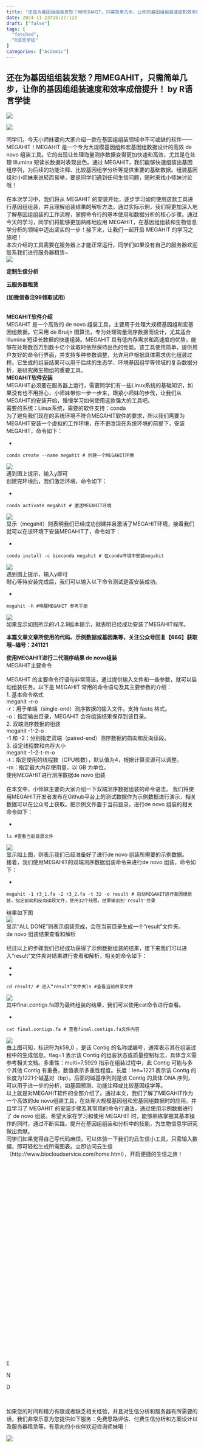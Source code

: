```yaml
---
title: "还在为基因组组装发愁？用MEGAHIT，只需简单几步，让你的基因组组装速度和效率成倍提升！"
date: 2024-11-23T15:27:12Z
draft: ["false"]
tags: [
  "fetched",
  "R语言学徒"
]
categories: ["Acdemic"]
---
```

还在为基因组组装发愁？用MEGAHIT，只需简单几步，让你的基因组组装速度和效率成倍提升！ by R语言学徒
------
<div><p><img data-galleryid="" data-imgfileid="100011939" data-ratio="0.2222222222222222" data-s="300,640" data-src="https://mmbiz.qpic.cn/sz_mmbiz_jpg/oCSOtP61aEW1MImenDROfZvBdaU52v92yvD63bmIonEwzSbK1jyS1MNtwKRT3DZxqr7226nrqqXj39KTc2HKcw/640?wx_fmt=jpeg&amp;from=appmsg" data-type="jpeg" data-w="900" src="https://mmbiz.qpic.cn/sz_mmbiz_jpg/oCSOtP61aEW1MImenDROfZvBdaU52v92yvD63bmIonEwzSbK1jyS1MNtwKRT3DZxqr7226nrqqXj39KTc2HKcw/640?wx_fmt=jpeg&amp;from=appmsg"></p><p><img data-galleryid="" data-imgfileid="100011963" data-ratio="0.2328519855595668" data-s="300,640" data-src="https://mmbiz.qpic.cn/sz_mmbiz_png/oCSOtP61aEW1MImenDROfZvBdaU52v92kYPcf3ibjpz8VaQD3rv7lic1bM7iabbsdSFnqiasCVM0dp4vpFZUzfQftA/640?wx_fmt=png&amp;from=appmsg" data-type="png" data-w="554" src="https://mmbiz.qpic.cn/sz_mmbiz_png/oCSOtP61aEW1MImenDROfZvBdaU52v92kYPcf3ibjpz8VaQD3rv7lic1bM7iabbsdSFnqiasCVM0dp4vpFZUzfQftA/640?wx_fmt=png&amp;from=appmsg"></p><section><span><span>同学们，今天小师妹要向大家介绍一款在基因组组装领域中不可或缺的软件——MEGAHIT！MEGAHIT 是一个专为大规模基因组和宏基因组数据设计的高效 de novo 组装工具。它的出现让处理海量测序数据变得更加快速和高效，尤其是在处理 Illumina 短读长数据时表现出色。通过 MEGAHIT，我们能够快速组装出基因组序列，为后续的功能注释、比较基因组学分析等提供重要的基础数据。</span><span>组装基因组对小师妹来说轻而易举，要是同学们遇到任何生信问题，随时来找小师妹讨论哦！</span></span></section><section><span><span><br></span></span></section><section><span><span>在本次学习中，我们将从 MEGAHIT 的安装开始，逐步学习如何使用这款工具进行基因组组装，并且理解组装结果的解析方法。通过实际示例，我们将更加深入地了解基因组组装的工作流程，掌握命令行的基本使用和数据分析的核心步骤。通过今天的学习，同学们将能够更加熟练地应用 MEGAHIT，在基因组组装和生物信息学分析的领域中迈出坚实的一步！接下来，让我们一起开启 MEGAHIT 的学习之旅吧！</span></span></section><section><span>本次介绍的工具需要在服务器上才能正常运行，同学们如果没有自己的服务器欢迎联系</span><span>我们进行服务器租赁~</span></section><section><section><section><section><section><section><section><img data-cropselx1="0" data-cropselx2="194" data-cropsely1="0" data-cropsely2="194" data-imgfileid="100011961" data-ratio="1" data-s="300,640" data-src="https://mmbiz.qpic.cn/sz_mmbiz_png/oCSOtP61aEW1MImenDROfZvBdaU52v92SfreVJbLib3Px7pIoG7ZtjVMamM8iacZCD44AibwWAP5OLVxI6tyUhTZg/640?wx_fmt=png&amp;from=appmsg" data-type="png" data-w="396" src="https://mmbiz.qpic.cn/sz_mmbiz_png/oCSOtP61aEW1MImenDROfZvBdaU52v92SfreVJbLib3Px7pIoG7ZtjVMamM8iacZCD44AibwWAP5OLVxI6tyUhTZg/640?wx_fmt=png&amp;from=appmsg"></section></section></section><section><section><section><p><span><strong>定制生信分析</strong></span></p><p><span><strong>云服务器租赁</strong></span></p><p><strong>(加微信<span>备注99</span>领取试用)</strong></p></section></section></section></section></section></section></section><section><strong><span><br></span></strong></section><section><strong><span>MEGAHIT软件介绍</span></strong></section><section><span>MEGAHIT 是一个高效的 de novo 组装工具，主要用于处理大规模基因组和宏基因组数据。它采用 de Bruijn 图算法，专为处理海量测序数据而设计，尤其适合 Illumina 短读长数据的快速组装。MEGAHIT 具有低内存需求和高速度的优势，能够在处理数百万到数十亿个读取时依然保持出色的性能。该工具使用简单，提供用户友好的命令行界面，并支持多种参数调整，允许用户根据具体需求优化组装过程。它生成的组装结果可以用于后续的生态学、环境基因组学等领域的复杂数据分析，是研究微生物组的重要工具。</span></section><section><strong><span>MEGAHIT软件安装</span></strong></section><section><span>MEGAHIT必须要在服务器上运行，需要同学们有一些Linux系统的基础知识，如果没有也不用担心，小师妹带你一步一步来，跟紧小师妹的步伐，让我们从MEGAHIT的安装开始，慢慢学习如何使用这款强大的工具吧。</span></section><section><span><span>需要的系统：Linux系统，需要的软件支持：conda</span>    </span><page></page></section><section><span>为了避免我们现在的系统环境不符合MEGAHIT软件的要求，所以我们需要为MEGAHIT安装一个虚拟的工作环境，在不更改现在系统环境的前提下，安装MEGAHIT，命令如下：</span></section><section><span></span></section><section><ul><li></ul><pre data-lang="nginx"><code><span><span>conda</span> create --name megahit <span># 创建一个MEGAHIT环境</span></span></code></pre></section><section><span><img data-imgfileid="100011951" data-ratio="0.23579545454545456" data-src="https://mmbiz.qpic.cn/sz_mmbiz_png/oCSOtP61aEW1MImenDROfZvBdaU52v9281qe2NeA9IDvBKKv9bZxCkb6caibpro03JCcJZAGjiayQdub4yXL4fCg/640?wx_fmt=png" data-type="png" data-w="1056" src="https://mmbiz.qpic.cn/sz_mmbiz_png/oCSOtP61aEW1MImenDROfZvBdaU52v9281qe2NeA9IDvBKKv9bZxCkb6caibpro03JCcJZAGjiayQdub4yXL4fCg/640?wx_fmt=png"></span></section><section><span>遇到图上提示，输入y即可</span></section><section><span>创建完环境后，我们激活环境，命令如下：</span></section><section><ul><li></ul><pre data-lang="nginx"><code><span><span>conda</span> activate megahit <span># 激活MEGAHIT环境</span></span></code></pre></section><section><span><img data-imgfileid="100011953" data-ratio="0.17823639774859287" data-src="https://mmbiz.qpic.cn/sz_mmbiz_png/oCSOtP61aEW1MImenDROfZvBdaU52v92Xwicy3nZia2cqlMcLsHfHNbicNARn8KPaztJ7NF5ASB2UyqmAPdajwtHQ/640?wx_fmt=png" data-type="png" data-w="1066" src="https://mmbiz.qpic.cn/sz_mmbiz_png/oCSOtP61aEW1MImenDROfZvBdaU52v92Xwicy3nZia2cqlMcLsHfHNbicNARn8KPaztJ7NF5ASB2UyqmAPdajwtHQ/640?wx_fmt=png"></span></section><section><span>显示（megahit）则表明我们已经成功创建并且激活了MEGAHIT环境，接着我们就可以在该环境下安装MEGAHIT了，命令如下：</span></section><section><ul><li></ul><pre data-lang="nginx"><code><span><span>conda</span> install -c bioconda megahit <span># 在conda环境中安装megahit</span></span></code></pre></section><section><span><img data-imgfileid="100011955" data-ratio="0.23148148148148148" data-src="https://mmbiz.qpic.cn/sz_mmbiz_png/oCSOtP61aEW1MImenDROfZvBdaU52v921rYbhlBicS3TWk18oByhW2ibtF78yKiad4Zqa45cgZmc2PQ085VL4vIFw/640?wx_fmt=png" data-type="png" data-w="1080" src="https://mmbiz.qpic.cn/sz_mmbiz_png/oCSOtP61aEW1MImenDROfZvBdaU52v921rYbhlBicS3TWk18oByhW2ibtF78yKiad4Zqa45cgZmc2PQ085VL4vIFw/640?wx_fmt=png"></span></section><section><span>遇到图上提示，输入y即可</span></section><section><span><span>耐心等待安装完成后，我们可以输入以下命令测试是否安装成功。</span>    </span><page></page></section><section><ul><li></ul><pre data-lang="nginx"><code><span><span>megahit</span> -h <span>#唤醒MEGAHIT 参考手册</span></span></code></pre></section><section><span><img data-imgfileid="100011952" data-ratio="0.2212962962962963" data-src="https://mmbiz.qpic.cn/sz_mmbiz_png/oCSOtP61aEW1MImenDROfZvBdaU52v92P2gAcNXobkkufE9x3rJ3F4ibUUzXb5ZviasGmC9HA1Jnf80KMJ7Ch5gw/640?wx_fmt=png" data-type="png" data-w="1080" src="https://mmbiz.qpic.cn/sz_mmbiz_png/oCSOtP61aEW1MImenDROfZvBdaU52v92P2gAcNXobkkufE9x3rJ3F4ibUUzXb5ZviasGmC9HA1Jnf80KMJ7Ch5gw/640?wx_fmt=png"></span></section><section><span>如果显示如图所示的v1.2.9版本提示，就表明已经成功安装了MEGAHIT程序。</span></section><p><strong><span>本篇文章文章所使用的代码、示例数据或基因集等，关注公众号回复【666】获取哦~编号：241121</span></strong></p><section><mp-common-profile data-pluginname="mpprofile" data-id="Mzg5MDk3Mzg4OA==" data-headimg="http://mmbiz.qpic.cn/mmbiz_png/oCSOtP61aEVVCT8bjvGjvicxiaj3q39iaClXlQMVUcyTp0N2Jr5MX57B5mxKLt8W1YiaA7lEibyicLLicYAMJImkJQs4A/300?wx_fmt=png&amp;wxfrom=19" data-nickname="R语言学徒" data-alias="" data-signature="R语言学习从入门到精通，持续关注小师妹，每天更新R语言知识，生信干货内容。如需定制生信分析、服务器租赁，欢迎咨询小师妹" data-from="2" data-is_biz_ban="0" data-origin_num="280" data-isban="0" data-biz_account_status="0" data-index="0"></mp-common-profile></section><section><strong><span>使用MEGAHIT进行二代测序结果 de novo组装</span></strong></section><section><span>MEGAHIT主要命令</span></section><section><span><br></span></section><section><span>MEGAHIT 的主要命令行语句非常简洁，通过提供输入文件和一些参数，就可以启动组装任务。以下是 MEGAHIT 常用的命令语句及其主要参数的介绍：</span></section><section><span>1. 基本命令格式</span></section><section><span>megahit -r<reads.fastq>-o<output_dir></output_dir></reads.fastq></span></section><section><span>-r：用于单端（single-end）测序数据的输入文件，支持 fastq 格式。</span></section><section><span>-o：指定输出目录，MEGAHIT 会将组装结果保存到该目录。</span></section><section><span>2. 双端测序数据的组装</span></section><section><span>megahit -1<reads_1.fastq>-2<reads_2.fastq>-o<output_dir></output_dir></reads_2.fastq></reads_1.fastq></span><span>    </span><page></page></section><section><span>-1 和 -2：分别指定双端（paired-end）测序数据的前向和反向读段。</span></section><section><span>3. 设定线程数和内存大小</span></section><section><span>megahit -1<reads_1.fastq>-2<reads_2.fastq>-t<num_threads>-m<memory_size>-o<output_dir></output_dir></memory_size></num_threads></reads_2.fastq></reads_1.fastq></span></section><section><span>-t：指定使用的线程数（CPU核数），默认值为4，根据计算资源可以调整。</span></section><section><span>-m：指定最大内存使用量，以 GB 为单位。</span></section><section><span>使用MEGAHIT进行测序数据de novo 组装</span></section><section><span><br></span></section><section><span>在本文中，小师妹主要向大家介绍一下双端测序数据组装的命令语法， 我们将使用MEGAHIT开发者发布在Github平台上的测试数据作为示例数据进行演示，相关数据可以在公众号上获取。把示例文件置于当前目录，进行de novo 组装的相关命令如下：</span></section><section><ul><li></ul><pre data-lang="nginx"><code><span><span>ls</span> <span>#查看当前目录文件</span></span></code></pre></section><section><span><img data-imgfileid="100011956" data-ratio="0.14814814814814814" data-src="https://mmbiz.qpic.cn/sz_mmbiz_png/oCSOtP61aEW1MImenDROfZvBdaU52v92ks8bu5KbMian5WfxgCmKHoMibgdGgQCX602oAse9wl5mY8TknS7VH3yA/640?wx_fmt=png" data-type="png" data-w="1080" src="https://mmbiz.qpic.cn/sz_mmbiz_png/oCSOtP61aEW1MImenDROfZvBdaU52v92ks8bu5KbMian5WfxgCmKHoMibgdGgQCX602oAse9wl5mY8TknS7VH3yA/640?wx_fmt=png"></span></section><section><span>显示如上图，则表示我们已经准备好了进行de novo 组装所需要的示例数据。</span></section><section><span>接着，我们使用MEGAHIT的双端测序数据组装命令来进行de novo 组装，命令如下：</span></section><section><span><span></span></span></section><section><ul><li></ul><pre data-lang="nginx"><code><span><span>megahit</span> -<span>1</span> r3_1.fa -<span>2</span> r3_2.fa -t <span>32</span> -o result <span># 启动MEGAHIT进行基因组组装，指定前向和反向读段文件，使用32个线程，结果输出到'result'目录</span></span></code></pre></section><section><page></page></section><section><span>结果如下图</span></section><section><span><img data-imgfileid="100011959" data-ratio="0.12777777777777777" data-src="https://mmbiz.qpic.cn/sz_mmbiz_png/oCSOtP61aEW1MImenDROfZvBdaU52v921HIbL2USg8ic5fqyE5ger8ZUBbZPURKVAmh6uFGFEYxibMySSXazYAlw/640?wx_fmt=png" data-type="png" data-w="1080" src="https://mmbiz.qpic.cn/sz_mmbiz_png/oCSOtP61aEW1MImenDROfZvBdaU52v921HIbL2USg8ic5fqyE5ger8ZUBbZPURKVAmh6uFGFEYxibMySSXazYAlw/640?wx_fmt=png"></span></section><section><span>显示“ALL DONE”则表示组装完成，会在当前目录生成一个“result”文件夹。</span></section><section><span>de novo 组装结果查看和解析</span></section><section><span><br></span></section><section><span>经过以上的步骤我们已经成功获得了示例数据组装的结果，接下来我们可以进入“result”文件夹对结果进行查看和解析，相关的命令如下：</span></section><section><span></span></section><section><ul><li><li></ul><pre data-lang="bash"><code><span><span>cd</span> result/ <span># 进入“result”文件夹</span></span></code><code><span>ls <span>#查看当前目录文件</span></span></code></pre></section><section><span></span></section><section><span><img data-imgfileid="100011957" data-ratio="0.1425925925925926" data-src="https://mmbiz.qpic.cn/sz_mmbiz_png/oCSOtP61aEW1MImenDROfZvBdaU52v923Wgkpia1icSQIRXXIQ779ZPJxMQC9iawiaalaZTva9JM9sXJxyXibAXhqWQ/640?wx_fmt=png" data-type="png" data-w="1080" src="https://mmbiz.qpic.cn/sz_mmbiz_png/oCSOtP61aEW1MImenDROfZvBdaU52v923Wgkpia1icSQIRXXIQ779ZPJxMQC9iawiaalaZTva9JM9sXJxyXibAXhqWQ/640?wx_fmt=png"></span></section><section><span>其中final.contigs.fa即为最终组装的结果，我们可以使用cat命令进行查看。</span></section><section><ul><li></ul><pre data-lang="css"><code><span><span>cat</span> <span>final</span><span>.contigs</span><span>.fa</span> # 查看<span>final</span><span>.contigs</span><span>.fa</span>文件内容</span></code></pre></section><section><span><img data-imgfileid="100011958" data-ratio="0.15462962962962962" data-src="https://mmbiz.qpic.cn/sz_mmbiz_png/oCSOtP61aEW1MImenDROfZvBdaU52v926kiaoib2rBV5hGP31TFNx8k6abPMUAYXQQKNsSqLUnmV3dGHmsvo2pOw/640?wx_fmt=png" data-type="png" data-w="1080" src="https://mmbiz.qpic.cn/sz_mmbiz_png/oCSOtP61aEW1MImenDROfZvBdaU52v926kiaoib2rBV5hGP31TFNx8k6abPMUAYXQQKNsSqLUnmV3dGHmsvo2pOw/640?wx_fmt=png"></span></section><section><span><span>由上图可知，标识符为k59_0 ，是该 Contig 的名称或编号，通常表示其在组装过程中的生成信息。flag=1 表示该 Contig 的组装状态或质量控制标志，具体含义需参考相关文档。多重性：multi=7.5929 指示在组装过程中，此 Contig 可能与多个其他 Contig 有重叠，数值表示多重性程度。长度：len=1221 表示该 Contig 的长度为1221个碱基对（bp）。后面的碱基序列则是该 Contig 的具体 DNA 序列，可以用于进一步的分析，如基因预测、功能注释或比较基因组学等。</span></span></section><section><span>以上就是对MEGAHIT软件的全部介绍了。通过本文，我们了解了MEGAHIT作为一个高效的de novo组装工具，在处理大规模基因组和宏基因组数据时的应用。并且学习了 MEGAHIT 的安装步骤及其常用的命令行语法，通过使用示例数据进行了 de novo 组装。希望大家在学习和使用 MEGAHIT 时，能够熟练掌握其基本操作的同时，通过不断实践，提升在基因组组装和分析中的技能，为生物信息学研究做出贡献。</span></section><section><span>同学们如果觉得自己写代码麻烦，可以体验一下我们的云生信小工具，只需输入数据，即可轻松生成所需图表。立即访问云生信（</span><span>http://www.biocloudservice.com/home.html</span><span>），开启便捷的生信之旅！</span></section><p><span></span></p><section><section powered-by="xiumi.us"><section><section powered-by="xiumi.us"><section><svg viewbox="0 0 1 1"></svg></section></section></section><section><section powered-by="xiumi.us"><p>E</p></section></section><section><section powered-by="xiumi.us"><p>N</p></section></section><section><section powered-by="xiumi.us"><p>D</p></section></section><section><section powered-by="xiumi.us"><section><br></section></section></section></section></section><p><span>如果您的时间和精力有限或者缺乏相关经验，并且对生信分析和服务器有所需要的话，我们非常乐意为您提供如下服务：免费思路评估、付费生信分析和方案设计以及服务器租赁等，有意向的小伙伴欢迎咨询师妹哦！</span></p><p><span></span><span></span></p><section powered-by="xiumi.us"><p><img data-cropselx1="0" data-cropselx2="578" data-cropsely1="0" data-cropsely2="257" data-galleryid="" data-imgfileid="100011962" data-ratio="0.4444444444444444" data-s="300,640" data-src="https://mmbiz.qpic.cn/sz_mmbiz_jpg/oCSOtP61aEW1MImenDROfZvBdaU52v92sJJ0qPeVcmMelurW2XFkD9oaCgLicbazDhlHmncbcia3E41driaP3wTXg/640?wx_fmt=jpeg&amp;from=appmsg" data-type="jpeg" data-w="900" src="https://mmbiz.qpic.cn/sz_mmbiz_jpg/oCSOtP61aEW1MImenDROfZvBdaU52v92sJJ0qPeVcmMelurW2XFkD9oaCgLicbazDhlHmncbcia3E41driaP3wTXg/640?wx_fmt=jpeg&amp;from=appmsg"></p><p><br></p><p><br></p></section><section powered-by="xiumi.us"><section><section powered-by="xiumi.us"><section><section powered-by="xiumi.us"><section><svg viewbox="0 0 1 1"></svg></section></section></section></section></section><section><section powered-by="xiumi.us"><p><strong>往期推荐</strong></p></section></section><section><section powered-by="xiumi.us"><section><section powered-by="xiumi.us"><section><svg viewbox="0 0 1 1"></svg></section></section></section></section></section></section><section powered-by="xiumi.us"><p><a target="_blank" href="http://mp.weixin.qq.com/s?__biz=Mzg5MDk3Mzg4OA==&amp;mid=2247492496&amp;idx=1&amp;sn=b3be5983f3f8f068ebdf1b773b7cb792&amp;chksm=cfd6d83ff8a15129493abd81502ab5c3128247ff20fd576c1ba880303f346110e8bee971478e&amp;scene=21#wechat_redirect" textvalue="别再说纯生信想不出好思路了！北大深圳医院黄晓彦团队基于UKB数据库,孟德尔随机化一套连招拿下13分+！" linktype="text" imgurl="" imgdata="null" data-itemshowtype="11" tab="innerlink" data-linktype="2" hasload="1">别再说纯生信想不出好思路了！北大深圳医院黄晓彦团队基于UKB数据库,孟德尔随机化一套连招拿下13分+！</a></p><p><a target="_blank" href="http://mp.weixin.qq.com/s?__biz=Mzg5MDk3Mzg4OA==&amp;mid=2247492387&amp;idx=1&amp;sn=fc12277c2ebd379a297d0c7a2c96c970&amp;chksm=cfd6d88cf8a1519a3a6eb4938cb44ebcb2d1b857ffc558c1c033ac88913384cb2f11d03a00f4&amp;scene=21#wechat_redirect" textvalue="师妹手把手带你复现IF5.8《Cancer Cell International》杂志的高分文章中相关性热图和散点图" linktype="text" imgurl="" imgdata="null" data-itemshowtype="11" tab="innerlink" data-linktype="2" hasload="1">师妹手把手带你复现IF5.8《Cancer Cell International》杂志的高分文章中相关性热图和散点图</a><br></p><p><a target="_blank" href="http://mp.weixin.qq.com/s?__biz=Mzg5MDk3Mzg4OA==&amp;mid=2247492197&amp;idx=1&amp;sn=40540e16ddc99310445236401505c47e&amp;chksm=cfd6d9caf8a150dc8f010750cacc4bd241ed68a8974593d499c1b34edf5f222de567732a5705&amp;scene=21#wechat_redirect" textvalue="是谁还不会用孟德尔随机化？这篇文章教你！高分SCI不是梦！！" linktype="text" imgurl="" imgdata="null" data-itemshowtype="0" tab="innerlink" data-linktype="2" hasload="1">是谁还不会用孟德尔随机化？这篇文章教你！高分SCI不是梦！！</a><br></p><p><a target="_blank" href="http://mp.weixin.qq.com/s?__biz=Mzg5MDk3Mzg4OA==&amp;mid=2247488665&amp;idx=1&amp;sn=6d7b7b1e8b36a92df691b0ab014e7663&amp;chksm=cfd52f36f8a2a620a790e74d99e3d8af879904a131c4e1f653448590453941b7ff356d486531&amp;scene=21#wechat_redirect" textvalue="师妹教你R包EnhancedVolcano超详尽，让你的火山图喷发姿势更帅" linktype="text" imgurl="" imgdata="null" data-itemshowtype="0" tab="innerlink" data-linktype="2" hasload="1">师妹教你R包EnhancedVolcano超详尽，让你的火山图喷发姿势更帅</a><span>       <p> </p></span><span>    </span></p></section><section><page></page></section><p><mp-style-type data-value="3"></mp-style-type></p></div>  
<hr>
<a href="https://mp.weixin.qq.com/s/fZDO_LT8PvWGQil-jvTxcw",target="_blank" rel="noopener noreferrer">原文链接</a>
